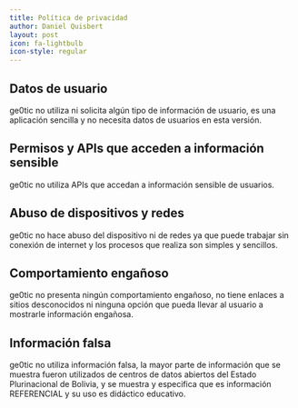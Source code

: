 ```yaml
---
title: Política de privacidad
author: Daniel Quisbert
layout: post
icon: fa-lightbulb
icon-style: regular
---
```


## Datos de usuario
ge0tic no utiliza ni solicita algún tipo de información de usuario, es una aplicación sencilla y no necesita datos de usuarios en esta versión.

## Permisos y APIs que acceden a información sensible
ge0tic no utiliza APIs que accedan a información sensible de usuarios.

## Abuso de dispositivos y redes
ge0tic no hace abuso del dispositivo ni de redes ya que puede trabajar sin conexión de internet y los procesos que realiza son simples y sencillos.

## Comportamiento engañoso
ge0tic no presenta ningún comportamiento engañoso, no tiene enlaces a sitios desconocidos ni ninguna opción que pueda llevar al usuario a mostrarle información engañosa.

## Información falsa
ge0tic no utiliza información falsa, la mayor parte de información que se muestra fueron utilizados de centros de datos abiertos del Estado Plurinacional de Bolivia, y se muestra y especifica que es información REFERENCIAL y su uso es didáctico educativo.


